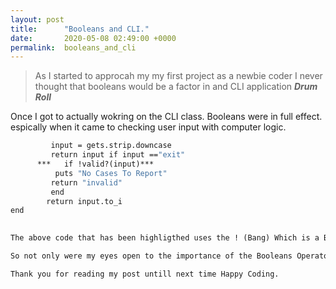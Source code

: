 ```yaml
---
layout: post
title:      "Booleans and CLI."
date:       2020-05-08 02:49:00 +0000
permalink:  booleans_and_cli
---
```


 
>   As I started to approcah my my first project as a newbie coder 
> I never thought that booleans would be a factor in and CLI application 
> *****Drum Roll*****
>
Once I got to actually wokring on the CLI class. Booleans were in full effect. 
espically when it came to checking user input with computer logic. 
>
```  def f get_covid_country
         input = gets.strip.downcase
         return input if input =="exit"
      ***   if !valid?(input)***
          puts "No Cases To Report"
         return "invalid"
         end 
        return input.to_i 
end 
		

The above code that has been highligthed uses the ! (Bang) Which is a Boolean Operator.  It was uses to convey user input from the user and respond. 

So not only were my eyes open to the importance of the Booleans Operators but I was also able to solve an issue with my code by using them. 

Thank you for reading my post untill next time Happy Coding. 
